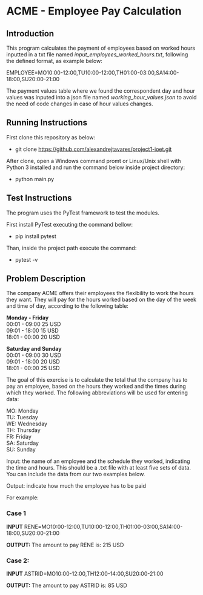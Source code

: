 # ACME - Employee Pay Calculation

## Introduction  

This program calculates the payment of employees based on worked hours inputted in a txt file named *input_employees_worked_hours.txt*, following the defined format, as example below:

EMPLOYEE=MO10:00-12:00,TU10:00-12:00,TH01:00-03:00,SA14:00-18:00,SU20:00-21:00

The payment values table where we found the correspondent day and hour values was inputed into a json file named *working_hour_values.json* to avoid the need of code changes in case of  hour values changes.  

## Running Instructions  

First clone this repository as below:

- git clone https://github.com/alexandrejtavares/project1-ioet.git

After clone, open a Windows command promt or Linux/Unix shell with Python 3 installed and run the command below inside project directory:

- python main.py  

## Test Instructions  

The program uses the PyTest framework to test the modules.  

First install PyTest executing the command bellow:

- pip install pytest

Than, inside the project path execute the command:

- pytest -v

## Problem Description

The company ACME offers their employees the flexibility to work the hours they want. They will pay for the hours worked based on the day of the week and time of day, according to the following table:

**Monday - Friday**  
00:01 - 09:00 25 USD  
09:01 - 18:00 15 USD  
18:01 - 00:00 20 USD  

**Saturday and Sunday**  
00:01 - 09:00 30 USD  
09:01 - 18:00 20 USD  
18:01 - 00:00 25 USD  

The goal of this exercise is to calculate the total that the company has to pay an employee, based on the hours they worked and the times during which they worked. The following abbreviations will be used for entering data:

MO: Monday  
TU: Tuesday  
WE: Wednesday  
TH: Thursday  
FR: Friday  
SA: Saturday  
SU: Sunday  

Input: the name of an employee and the schedule they worked, indicating the time and hours. This should be a .txt file with at least five sets of data. You can include the data from our two examples below.

Output: indicate how much the employee has to be paid

For example:

### Case 1 

**INPUT**
RENE=MO10:00-12:00,TU10:00-12:00,TH01:00-03:00,SA14:00-18:00,SU20:00-21:00

**OUTPUT:**
The amount to pay RENE is: 215 USD

### Case 2: 

**INPUT**
ASTRID=MO10:00-12:00,TH12:00-14:00,SU20:00-21:00

**OUTPUT:**
The amount to pay ASTRID is: 85 USD
